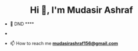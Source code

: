 <h1 align="center">Hi 👋, I'm Mudasir Ashraf</h1>
<!-- [![MasterHead](https://cdn.dribbble.com/users/1162077/screenshots/3848914/programmer.gif)] -->


- 🌱 DND ****

- 

- 📫 How to reach me **mudasirashraf156@gmail.com**
